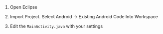 1. Open Eclipse

2. Import Project. Select Android -> Existing Android Code Into Workspace

3. Edit the `MainActivity.java` with your settings
